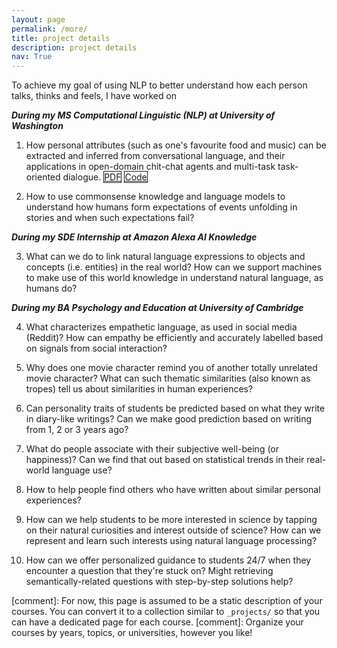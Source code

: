 ```yaml
---
layout: page
permalink: /more/
title: project details
description: project details
nav: True
---
```


To achieve my goal of using NLP to better understand how each person talks, thinks and feels, I have worked on

***During my MS Computational Linguistic (NLP) at University of Washington***

1. How personal attributes (such as one's favourite food and music) can be extracted and inferred from conversational language, and their applications in open-domain chit-chat agents and multi-task task-oriented dialogue. <a href="https://github.com/Zhilin123/Publications/blob/master/personal_attributes.pdf" class="btn btn-sm z-depth-0 waves-effect waves-light" role="button" target="_blank" style="border: 1px solid">PDF</a> <a href="https://github.com/Zhilin123/personal_attributes" class="btn btn-sm z-depth-0 waves-effect waves-light" role="button" target="_blank" style="border: 1px solid">Code</a>

2. How to use commonsense knowledge and language models to understand how humans form expectations of events unfolding in stories and when such expectations fail?

***During my SDE Internship at Amazon Alexa AI Knowledge***

3. What can we do to link natural language expressions to objects and concepts (i.e. entities) in the real world? How can we support machines to make use of this world knowledge in understand natural language, as humans do?

***During my BA Psychology and Education at University of Cambridge***

4. What characterizes empathetic language, as used in social media (Reddit)? How can empathy be efficiently and accurately labelled based on signals from social interaction?

5. Why does one movie character remind you of another totally unrelated movie character? What can such thematic similarities (also known as tropes) tell us about similarities in human experiences?

6. Can personality traits of students be predicted based on what they write in diary-like writings? Can we make good prediction based on writing from 1, 2 or 3 years ago?

7. What do people associate with their subjective well-being (or happiness)? Can we find that out based on statistical trends in their real-world language use?

8. How to help people find others who have written about similar personal experiences?

9. How can we help students to be more interested in science by tapping on their natural curiosities and interest outside of science? How can we represent and learn such interests using natural language processing?

10. How can we offer personalized guidance to students 24/7 when they encounter a question that they're stuck on? Might retrieving semantically-related questions with step-by-step solutions help?



[comment]: For now, this page is assumed to be a static description of your courses. You can convert it to a collection similar to `_projects/` so that you can have a dedicated page for each course.
[comment]: Organize your courses by years, topics, or universities, however you like!
